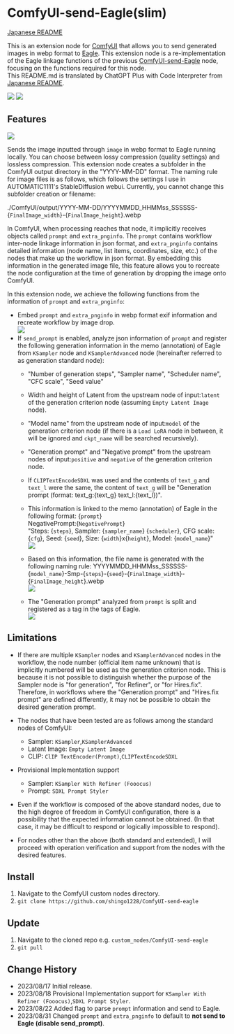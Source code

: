 
# ComfyUI-send-Eagle(slim)
[Japanese README](README.ja.md)

This is an extension node for [ComfyUI](https://github.com/comfyanonymous/ComfyUI) that allows you to send generated images in webp format to [Eagle](https://en.eagle.cool/). This extension node is a re-implementation of the Eagle linkage functions of the previous [ComfyUI-send-Eagle](https://github.com/shingo1228/ComfyUI-send-eagle) node, focusing on the functions required for this node.<br>
This README.md is translated by ChatGPT Plus with Code Interpreter from [Japanese README](README.ja.md).

![](misc/sss_top_eagle_ss.jpg)
![](misc/workflow.svg)

## Features
![](misc/sss_node_visual.jpg)

Sends the image inputted through `image` in webp format to Eagle running locally. 
You can choose between lossy compression (quality settings) and lossless compression.
This extension node creates a subfolder in the ComfyUI output directory in the "YYYY-MM-DD" format.
The naming rule for image files is as follows, which follows the settings I use in AUTOMATIC1111's StableDiffusion webui. Currently, you cannot change this subfolder creation or filename:

./ComfyUI/output/YYYY-MM-DD/YYYYMMDD_HHMMss_SSSSSS-{`FinalImage_width`}-{`FinalImage_height`}.webp

In ComfyUI, when processing reaches that node, it implicitly receives objects called `prompt` and `extra_pnginfo`. The `prompt` contains workflow inter-node linkage information in json format, and `extra_pnginfo` contains detailed information (node name, list items, coordinates, size, etc.) of the nodes that make up the workflow in json format. By embedding this information in the generated image file, this feature allows you to recreate the node configuration at the time of generation by dropping the image onto ComfyUI.

In this extension node, we achieve the following functions from the information of `prompt` and `extra_pnginfo`:

- Embed `prompt` and `extra_pnginfo` in webp format exif information and recreate workflow by image drop.<br>
![](misc/sss_exif.jpg)
- If `send_prompt` is enabled, analyze json information of `prompt` and register the following generation information in the memo (annotation) of Eagle from `KSampler` node and `KSamplerAdvanced` node (hereinafter referred to as generation standard node):
   - "Number of generation steps", "Sampler name", "Scheduler name", "CFC scale", "Seed value"
   - Width and height of Latent from the upstream node of input:`latent` of the generation criterion node (assuming `Empty Latent Image` node).
   - "Model name" from the upstream node of input:`model` of the generation criterion node (if there is a `Load LoRA` node in between, it will be ignored and `ckpt_name` will be searched recursively).
   - "Generation prompt" and "Negative prompt" from the upstream nodes of input:`positive` and `negative` of the generation criterion node.
   - If `CLIPTextEncodeSDXL` was used and the contents of `text_g` and `text_l` were the same, the content of `text_g` will be "Generation prompt (format: text_g:{text_g} text_l:{text_l})".
   - This information is linked to the memo (annotation) of Eagle in the following format:
      {`prompt`}<br>NegativePrompt:{`NegativePrompt`}<br>"Steps: {`steps`}, Sampler: {`sampler_name`} {`scheduler`}, CFG scale: {`cfg`}, Seed: {`seed`}, Size: {`width`}x{`height`}, Model: {`model_name`}"<br>
![](misc/sss_annotation.jpg)

   - Based on this information, the file name is generated with the following naming rule:
     YYYYMMDD_HHMMss_SSSSSS-{`model_name`}-Smp-{`steps`}-{`seed`}-{`FinalImage_width`}-{`FinalImage_height`}.webp<br>
![](misc/sss_filename.jpg)
   - The "Generation prompt" analyzed from `prompt` is split and registered as a tag in the tags of Eagle.<br>
![](misc/sss_tags.jpg)

## Limitations
- If there are multiple `KSampler` nodes and `KSamplerAdvanced` nodes in the workflow, the node number (official item name unknown) that is implicitly numbered will be used as the generation criterion node. This is because it is not possible to distinguish whether the purpose of the Sampler node is "for generation", "for Refiner", or "for Hires.fix". Therefore, in workflows where the "Generation prompt" and "Hires.fix prompt" are defined differently, it may not be possible to obtain the desired generation prompt.
- The nodes that have been tested are as follows among the standard nodes of ComfyUI:
   - Sampler: `KSampler`,`KSamplerAdvanced`
   - Latent Image: `Empty Latent Image`
   - CLIP: `ClIP TextEncoder(Prompt)`,`CLIPTextEncodeSDXL`

- Provisional Implementation support
   - Sampler: `KSampler With Refiner (Fooocus)`
   - Prompt: `SDXL Prompt Styler`

- Even if the workflow is composed of the above standard nodes, due to the high degree of freedom in ComfyUI configuration, there is a possibility that the expected information cannot be obtained. (In that case, it may be difficult to respond or logically impossible to respond).
- For nodes other than the above (both standard and extended), I will proceed with operation verification and support from the nodes with the desired features.

## Install
1. Navigate to the ComfyUI custom nodes directory.
2. `git clone https://github.com/shingo1228/ComfyUI-send-eagle`

## Update
1. Navigate to the cloned repo e.g. `custom_nodes/ComfyUI-send-eagle`
2. `git pull`

## Change History
- 2023/08/17 Initial release.
- 2023/08/18 Provisional Implementation support for `KSampler With Refiner (Fooocus)`,`SDXL Prompt Styler`.
- 2023/08/22 Added flag to parse `prompt` information and send to Eagle.
- 2023/08/31 Changed `prompt` and `extra_pnginfo` to default to **not send to Eagle (disable send_prompt)**.
